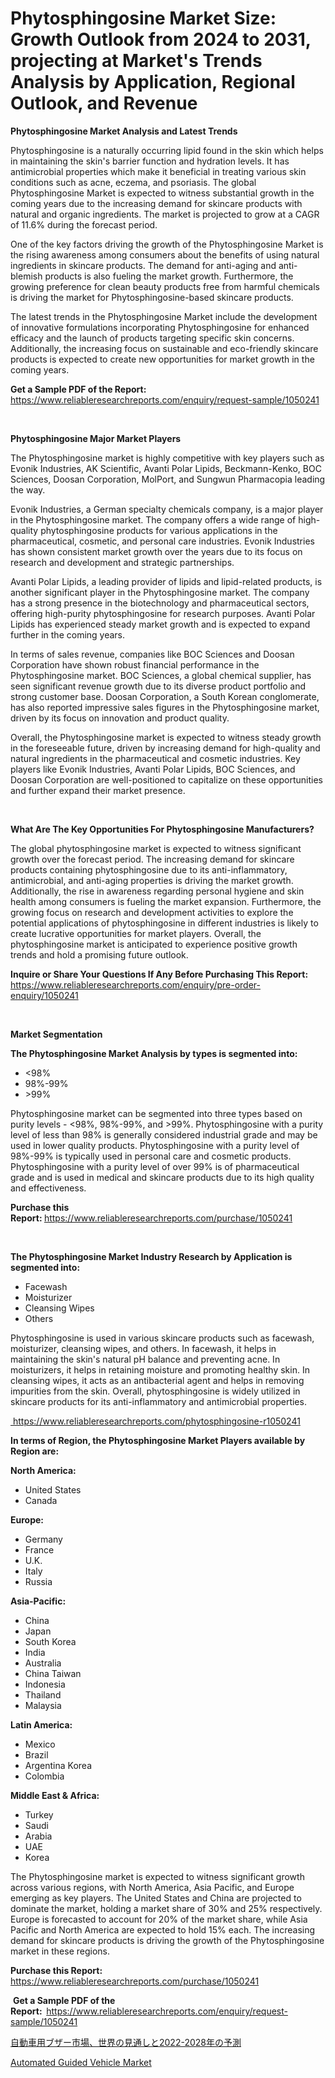 <p><h1>Phytosphingosine Market Size: Growth Outlook from 2024 to 2031, projecting at Market's Trends Analysis by Application, Regional Outlook, and Revenue</h1></p><p><strong>Phytosphingosine Market Analysis and Latest Trends</strong></p>
<p><p>Phytosphingosine is a naturally occurring lipid found in the skin which helps in maintaining the skin's barrier function and hydration levels. It has antimicrobial properties which make it beneficial in treating various skin conditions such as acne, eczema, and psoriasis. The global Phytosphingosine Market is expected to witness substantial growth in the coming years due to the increasing demand for skincare products with natural and organic ingredients. The market is projected to grow at a CAGR of 11.6% during the forecast period.</p><p>One of the key factors driving the growth of the Phytosphingosine Market is the rising awareness among consumers about the benefits of using natural ingredients in skincare products. The demand for anti-aging and anti-blemish products is also fueling the market growth. Furthermore, the growing preference for clean beauty products free from harmful chemicals is driving the market for Phytosphingosine-based skincare products.</p><p>The latest trends in the Phytosphingosine Market include the development of innovative formulations incorporating Phytosphingosine for enhanced efficacy and the launch of products targeting specific skin concerns. Additionally, the increasing focus on sustainable and eco-friendly skincare products is expected to create new opportunities for market growth in the coming years.</p></p>
<p><strong>Get a Sample PDF of the Report:&nbsp;</strong> <a href="https://www.reliableresearchreports.com/enquiry/request-sample/1050241">https://www.reliableresearchreports.com/enquiry/request-sample/1050241</a></p>
<p>&nbsp;</p>
<p><strong>Phytosphingosine Major Market Players</strong></p>
<p><p>The Phytosphingosine market is highly competitive with key players such as Evonik Industries, AK Scientific, Avanti Polar Lipids, Beckmann-Kenko, BOC Sciences, Doosan Corporation, MolPort, and Sungwun Pharmacopia leading the way.</p><p>Evonik Industries, a German specialty chemicals company, is a major player in the Phytosphingosine market. The company offers a wide range of high-quality phytosphingosine products for various applications in the pharmaceutical, cosmetic, and personal care industries. Evonik Industries has shown consistent market growth over the years due to its focus on research and development and strategic partnerships.</p><p>Avanti Polar Lipids, a leading provider of lipids and lipid-related products, is another significant player in the Phytosphingosine market. The company has a strong presence in the biotechnology and pharmaceutical sectors, offering high-purity phytosphingosine for research purposes. Avanti Polar Lipids has experienced steady market growth and is expected to expand further in the coming years.</p><p>In terms of sales revenue, companies like BOC Sciences and Doosan Corporation have shown robust financial performance in the Phytosphingosine market. BOC Sciences, a global chemical supplier, has seen significant revenue growth due to its diverse product portfolio and strong customer base. Doosan Corporation, a South Korean conglomerate, has also reported impressive sales figures in the Phytosphingosine market, driven by its focus on innovation and product quality.</p><p>Overall, the Phytosphingosine market is expected to witness steady growth in the foreseeable future, driven by increasing demand for high-quality and natural ingredients in the pharmaceutical and cosmetic industries. Key players like Evonik Industries, Avanti Polar Lipids, BOC Sciences, and Doosan Corporation are well-positioned to capitalize on these opportunities and further expand their market presence.</p></p>
<p>&nbsp;</p>
<p><strong>What Are The Key Opportunities For Phytosphingosine Manufacturers?</strong></p>
<p><p>The global phytosphingosine market is expected to witness significant growth over the forecast period. The increasing demand for skincare products containing phytosphingosine due to its anti-inflammatory, antimicrobial, and anti-aging properties is driving the market growth. Additionally, the rise in awareness regarding personal hygiene and skin health among consumers is fueling the market expansion. Furthermore, the growing focus on research and development activities to explore the potential applications of phytosphingosine in different industries is likely to create lucrative opportunities for market players. Overall, the phytosphingosine market is anticipated to experience positive growth trends and hold a promising future outlook.</p></p>
<p><strong>Inquire or Share Your Questions If Any Before Purchasing This Report:</strong> <a href="https://www.reliableresearchreports.com/enquiry/pre-order-enquiry/1050241">https://www.reliableresearchreports.com/enquiry/pre-order-enquiry/1050241</a></p>
<p>&nbsp;</p>
<p><strong>Market Segmentation</strong></p>
<p><strong>The Phytosphingosine Market Analysis by types is segmented into:</strong></p>
<p><ul><li><98%</li><li>98%-99%</li><li>>99%</li></ul></p>
<p><p>Phytosphingosine market can be segmented into three types based on purity levels - <98%, 98%-99%, and >99%. Phytosphingosine with a purity level of less than 98% is generally considered industrial grade and may be used in lower quality products. Phytosphingosine with a purity level of 98%-99% is typically used in personal care and cosmetic products. Phytosphingosine with a purity level of over 99% is of pharmaceutical grade and is used in medical and skincare products due to its high quality and effectiveness.</p></p>
<p><strong>Purchase this Report:&nbsp;</strong><a href="https://www.reliableresearchreports.com/purchase/1050241">https://www.reliableresearchreports.com/purchase/1050241</a></p>
<p>&nbsp;</p>
<p><strong>The Phytosphingosine Market Industry Research by Application is segmented into:</strong></p>
<p><ul><li>Facewash</li><li>Moisturizer</li><li>Cleansing Wipes</li><li>Others</li></ul></p>
<p><p>Phytosphingosine is used in various skincare products such as facewash, moisturizer, cleansing wipes, and others. In facewash, it helps in maintaining the skin's natural pH balance and preventing acne. In moisturizers, it helps in retaining moisture and promoting healthy skin. In cleansing wipes, it acts as an antibacterial agent and helps in removing impurities from the skin. Overall, phytosphingosine is widely utilized in skincare products for its anti-inflammatory and antimicrobial properties.</p></p>
<p><a href="https://www.reliableresearchreports.com/phytosphingosine-r1050241">&nbsp;https://www.reliableresearchreports.com/phytosphingosine-r1050241</a></p>
<p><strong>In terms of Region, the Phytosphingosine Market Players available by Region are:</strong></p>
<p>
    <p> <strong> North America: </strong>
        <ul>
            <li>United States</li>
            <li>Canada</li>
        </ul>
        </p> 
    <p> <strong> Europe: </strong>
        <ul>
            <li>Germany</li>
            <li>France</li>
            <li>U.K.</li>
            <li>Italy</li>
            <li>Russia</li>
        </ul>
        </p> 
    <p> <strong> Asia-Pacific: </strong>
        <ul>
            <li>China</li>
            <li>Japan</li>
            <li>South Korea</li>
            <li>India</li>
            <li>Australia</li>
            <li>China Taiwan</li>
            <li>Indonesia</li>
            <li>Thailand</li>
            <li>Malaysia</li>
        </ul>
        </p> 
    <p> <strong> Latin America: </strong>
        <ul>
            <li>Mexico</li>
            <li>Brazil</li>
            <li>Argentina Korea</li>
            <li>Colombia</li>
        </ul>
        </p> 
    <p> <strong> Middle East & Africa: </strong>
        <ul>
            <li>Turkey</li>
            <li>Saudi</li>
            <li>Arabia</li>
            <li>UAE</li>
            <li>Korea</li>
        </ul>
    </p>
    </p>
<p><p>The Phytosphingosine market is expected to witness significant growth across various regions, with North America, Asia Pacific, and Europe emerging as key players. The United States and China are projected to dominate the market, holding a market share of 30% and 25% respectively. Europe is forecasted to account for 20% of the market share, while Asia Pacific and North America are expected to hold 15% each. The increasing demand for skincare products is driving the growth of the Phytosphingosine market in these regions.</p></p>
<p><strong>Purchase this Report: </strong><a href="https://www.reliableresearchreports.com/purchase/1050241">https://www.reliableresearchreports.com/purchase/1050241</a></p>
<p>&nbsp;<strong>Get a Sample PDF of the Report:&nbsp;&nbsp;</strong><a href="https://www.reliableresearchreports.com/enquiry/request-sample/1050241">https://www.reliableresearchreports.com/enquiry/request-sample/1050241</a></p>
<p><strong></strong></p>
<p><p><a href="https://github.com/oqxogxyvqe90775/Market-Research-Report-List-2/blob/main/6628063130875.md">自動車用ブザー市場、世界の見通しと2022-2028年の予測</a></p><p><a href="https://issuu.com/reportprime-2/docs/automated-guided-vehicle-market-size-2030.pptx">Automated Guided Vehicle Market</a></p></p>